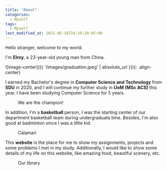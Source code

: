 ```yaml
---
title: "About"
categories:
  - Myself
tags:
  - Myself
last_modified_at: 2021-05-16T16:19:20-05:00
---
```


Hello stranger, welcome to my world.

I'm **Elroy**, a 23-year-old young man from China.

![image-center]({{ '/images/graduation.jpeg' | absolute_url }}){: .align-center}

I earned my Bachelor's degree in **Computer Science and Technology** from **SDU** in 2020, and I will continue my further study in **UoM (MSc ACS)** this year. I have been studying Computer Science for 5 years.

<figure class="align-center">
  <img src="{{ '/images/basketball_champion.jpeg' | absolute_url }}" alt="">
  <figcaption>We are the champion!</figcaption>
</figure> 

In addition, I'm a **basketball** person, I was the starting center of our department basketball team during undergraduate time. Besides, I'm also good at badminton since I was a little kid.

<figure class="align-center">
  <img src="{{ '/images/Calamari.jpeg' | absolute_url }}" alt="">
  <figcaption>Calamari</figcaption>
</figure> 

This **website** is the place for me to show my assignments, projects and some problems I met in my study. Additionally, I would like to show some details of my life on this website, like amazing food, beautiful scenery, etc.

<figure class="align-center">
  <img src="{{ '/images/library.JPG' | absolute_url }}" alt="">
  <figcaption>Our library</figcaption>
</figure> 




